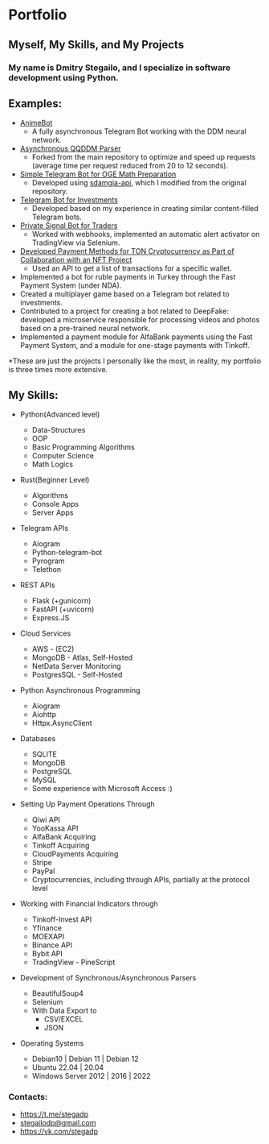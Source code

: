 
# Portfolio
## Myself, My Skills, and My Projects

### My name is **Dmitry Stegailo**, and I specialize in software development using Python.

## **Examples:**

- [AnimeBot](https://user-images.githubusercontent.com/102144407/213987069-b817265a-9e56-4859-bdf7-131c44948ecc.png)
  - A fully asynchronous Telegram Bot working with the DDM neural network.
- [Asynchronous QQDDM Parser](https://github.com/StegaDP/python-qqddm-async)
  - Forked from the main repository to optimize and speed up requests (average time per request reduced from 20 to 12 seconds).
- [Simple Telegram Bot for OGE Math Preparation](https://t.me/project_OGEmath_bot)
  - Developed using [sdamgia-api](https://github.com/StegaDP/sdamgia-api), which I modified from the original repository.
- [Telegram Bot for Investments](https://user-images.githubusercontent.com/102144407/214104150-18071bd6-2d34-4bc4-a46b-095c6f7e87fc.jpg)
  - Developed based on my experience in creating similar content-filled Telegram bots.
- [Private Signal Bot for Traders](https://user-images.githubusercontent.com/102144407/225522715-4ea760e1-802b-48dd-84c3-86d3ccbb8d51.png)
  - Worked with webhooks, implemented an automatic alert activator on TradingView via Selenium.
- [Developed Payment Methods for TON Cryptocurrency as Part of Collaboration with an NFT Project](https://github.com/StegaDP/portfolio/assets/102144407/3cba8ffb-4919-44d0-b87d-9947d155c8e1)
  - Used an API to get a list of transactions for a specific wallet.
- Implemented a bot for ruble payments in Turkey through the Fast Payment System (under NDA).
- Created a multiplayer game based on a Telegram bot related to investments.
- Contributed to a project for creating a bot related to DeepFake: developed a microservice responsible for processing videos and photos based on a pre-trained neural network.
- Implemented a payment module for AlfaBank payments using the Fast Payment System, and a module for one-stage payments with Tinkoff.

*These are just the projects I personally like the most, in reality, my portfolio is three times more extensive.

## **My Skills**:

- Python(Advanced level)<br>
  - Data-Structures
  - OOP
  - Basic Programming Algorithms
  - Computer Science
  - Math Logics

- Rust(Beginner Level)<br>
  - Algorithms
  - Console Apps
  - Server Apps

- Telegram APIs
  - Aiogram
  - Python-telegram-bot
  - Pyrogram
  - Telethon

- REST APIs
  - Flask (+gunicorn)
  - FastAPI (+uvicorn)
  - Express.JS
- Cloud Services
  - AWS - (EC2)
  - MongoDB - Atlas, Self-Hosted
  - NetData Server Monitoring
  - PostgresSQL - Self-Hosted

- Python Asynchronous Programming
  - Aiogram
  - Aiohttp
  - Httpx.AsyncClient

- Databases<br>
  - SQLITE
  - MongoDB
  - PostgreSQL
  - MySQL
  - Some experience with Microsoft Access :)

- Setting Up Payment Operations Through<br>
  - Qiwi API<br>
  - YooKassa API<br>
  - AlfaBank Acquiring
  - Tinkoff Acquiring
  - CloudPayments Acquiring
  - Stripe
  - PayPal
  - Cryptocurrencies, including through APIs, partially at the protocol level

- Working with Financial Indicators through
  - Tinkoff-Invest API
  - Yfinance
  - MOEXAPI
  - Binance API
  - Bybit API
  - TradingView - PineScript

- Development of Synchronous/Asynchronous Parsers
  - BeautifulSoup4
  - Selenium
  - With Data Export to
    - CSV/EXCEL
    - JSON

- Operating Systems
  - Debian10 | Debian 11 | Debian 12
  - Ubuntu 22.04 | 20.04
  - Windows Server 2012 | 2016 | 2022

### **Contacts**:
  - <https://t.me/stegadp>
  - <stegailodp@gmail.com>
  - <https://vk.com/stegadp>
